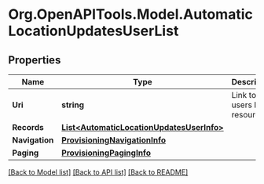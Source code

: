 
# Org.OpenAPITools.Model.AutomaticLocationUpdatesUserList

## Properties

Name | Type | Description | Notes
------------ | ------------- | ------------- | -------------
**Uri** | **string** | Link to the users list resource | [optional] 
**Records** | [**List&lt;AutomaticLocationUpdatesUserInfo&gt;**](AutomaticLocationUpdatesUserInfo.md) |  | [optional] 
**Navigation** | [**ProvisioningNavigationInfo**](ProvisioningNavigationInfo.md) |  | [optional] 
**Paging** | [**ProvisioningPagingInfo**](ProvisioningPagingInfo.md) |  | [optional] 

[[Back to Model list]](../README.md#documentation-for-models)
[[Back to API list]](../README.md#documentation-for-api-endpoints)
[[Back to README]](../README.md)

